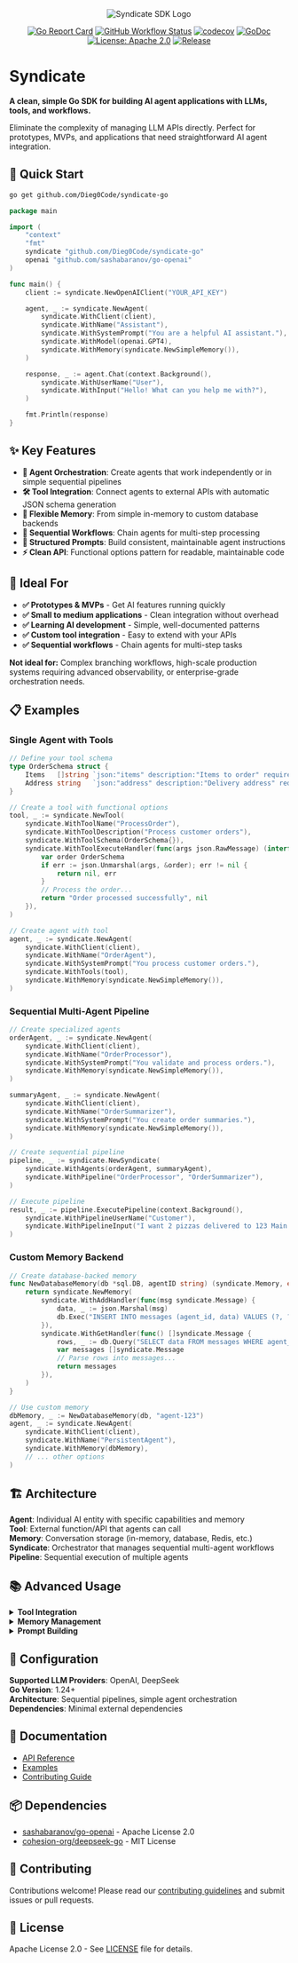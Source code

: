 <div align="center">
  <img src="https://i.imgur.com/e608zH3.png" alt="Syndicate SDK Logo"/>
  
[![Go Report Card](https://goreportcard.com/badge/github.com/Dieg0Code/syndicate-go)](https://goreportcard.com/report/github.com/Dieg0Code/syndicate-go)
[![GitHub Workflow Status](https://img.shields.io/github/actions/workflow/status/Dieg0Code/syndicate-go/ci.yml?branch=main)](https://github.com/Dieg0Code/syndicate-go/actions)
[![codecov](https://codecov.io/github/Dieg0Code/syndicate-go/graph/badge.svg?token=FXYY1S9EP4)](https://codecov.io/github/Dieg0Code/syndicate-go)
[![GoDoc](https://godoc.org/github.com/Dieg0Code/syndicate-go?status.svg)](https://pkg.go.dev/github.com/Dieg0Code/syndicate-go)
[![License: Apache 2.0](https://img.shields.io/badge/License-Apache%202.0-blue.svg)](https://opensource.org/licenses/Apache-2.0)
[![Release](https://img.shields.io/github/v/release/Dieg0Code/syndicate-go)](https://github.com/Dieg0Code/syndicate-go/releases)
</div>

# Syndicate

**A clean, simple Go SDK for building AI agent applications with LLMs, tools, and workflows.**

Eliminate the complexity of managing LLM APIs directly. Perfect for prototypes, MVPs, and applications that need straightforward AI agent integration.

## 🚀 Quick Start

```bash
go get github.com/Dieg0Code/syndicate-go
```

```go
package main

import (
    "context"
    "fmt"
    syndicate "github.com/Dieg0Code/syndicate-go"
    openai "github.com/sashabaranov/go-openai"
)

func main() {
    client := syndicate.NewOpenAIClient("YOUR_API_KEY")

    agent, _ := syndicate.NewAgent(
        syndicate.WithClient(client),
        syndicate.WithName("Assistant"),
        syndicate.WithSystemPrompt("You are a helpful AI assistant."),
        syndicate.WithModel(openai.GPT4),
        syndicate.WithMemory(syndicate.NewSimpleMemory()),
    )

    response, _ := agent.Chat(context.Background(),
        syndicate.WithUserName("User"),
        syndicate.WithInput("Hello! What can you help me with?"),
    )

    fmt.Println(response)
}
```

## ✨ Key Features

- **🤖 Agent Orchestration**: Create agents that work independently or in simple sequential pipelines
- **🛠️ Tool Integration**: Connect agents to external APIs with automatic JSON schema generation
- **💾 Flexible Memory**: From simple in-memory to custom database backends
- **🔄 Sequential Workflows**: Chain agents for multi-step processing
- **📝 Structured Prompts**: Build consistent, maintainable agent instructions
- **⚡ Clean API**: Functional options pattern for readable, maintainable code

## 🎯 Ideal For

- **✅ Prototypes & MVPs** - Get AI features running quickly
- **✅ Small to medium applications** - Clean integration without overhead
- **✅ Learning AI development** - Simple, well-documented patterns
- **✅ Custom tool integration** - Easy to extend with your APIs
- **✅ Sequential workflows** - Chain agents for multi-step tasks

**Not ideal for:** Complex branching workflows, high-scale production systems requiring advanced observability, or enterprise-grade orchestration needs.

## 📋 Examples

### Single Agent with Tools

```go
// Define your tool schema
type OrderSchema struct {
    Items   []string `json:"items" description:"Items to order" required:"true"`
    Address string   `json:"address" description:"Delivery address" required:"true"`
}

// Create a tool with functional options
tool, _ := syndicate.NewTool(
    syndicate.WithToolName("ProcessOrder"),
    syndicate.WithToolDescription("Process customer orders"),
    syndicate.WithToolSchema(OrderSchema{}),
    syndicate.WithToolExecuteHandler(func(args json.RawMessage) (interface{}, error) {
        var order OrderSchema
        if err := json.Unmarshal(args, &order); err != nil {
            return nil, err
        }
        // Process the order...
        return "Order processed successfully", nil
    }),
)

// Create agent with tool
agent, _ := syndicate.NewAgent(
    syndicate.WithClient(client),
    syndicate.WithName("OrderAgent"),
    syndicate.WithSystemPrompt("You process customer orders."),
    syndicate.WithTools(tool),
    syndicate.WithMemory(syndicate.NewSimpleMemory()),
)
```

### Sequential Multi-Agent Pipeline

```go
// Create specialized agents
orderAgent, _ := syndicate.NewAgent(
    syndicate.WithClient(client),
    syndicate.WithName("OrderProcessor"),
    syndicate.WithSystemPrompt("You validate and process orders."),
    syndicate.WithMemory(syndicate.NewSimpleMemory()),
)

summaryAgent, _ := syndicate.NewAgent(
    syndicate.WithClient(client),
    syndicate.WithName("OrderSummarizer"),
    syndicate.WithSystemPrompt("You create order summaries."),
    syndicate.WithMemory(syndicate.NewSimpleMemory()),
)

// Create sequential pipeline
pipeline, _ := syndicate.NewSyndicate(
    syndicate.WithAgents(orderAgent, summaryAgent),
    syndicate.WithPipeline("OrderProcessor", "OrderSummarizer"),
)

// Execute pipeline
result, _ := pipeline.ExecutePipeline(context.Background(),
    syndicate.WithPipelineUserName("Customer"),
    syndicate.WithPipelineInput("I want 2 pizzas delivered to 123 Main St"),
)
```

### Custom Memory Backend

```go
// Create database-backed memory
func NewDatabaseMemory(db *sql.DB, agentID string) (syndicate.Memory, error) {
    return syndicate.NewMemory(
        syndicate.WithAddHandler(func(msg syndicate.Message) {
            data, _ := json.Marshal(msg)
            db.Exec("INSERT INTO messages (agent_id, data) VALUES (?, ?)", agentID, data)
        }),
        syndicate.WithGetHandler(func() []syndicate.Message {
            rows, _ := db.Query("SELECT data FROM messages WHERE agent_id = ?", agentID)
            var messages []syndicate.Message
            // Parse rows into messages...
            return messages
        }),
    )
}

// Use custom memory
dbMemory, _ := NewDatabaseMemory(db, "agent-123")
agent, _ := syndicate.NewAgent(
    syndicate.WithClient(client),
    syndicate.WithName("PersistentAgent"),
    syndicate.WithMemory(dbMemory),
    // ... other options
)
```

## 🏗️ Architecture

**Agent**: Individual AI entity with specific capabilities and memory  
**Tool**: External function/API that agents can call  
**Memory**: Conversation storage (in-memory, database, Redis, etc.)  
**Syndicate**: Orchestrator that manages sequential multi-agent workflows  
**Pipeline**: Sequential execution of multiple agents

## 📚 Advanced Usage

<details>
<summary><b>Tool Integration</b></summary>

Tools allow agents to interact with external systems. You can create tools easily using the functional options pattern:

```go
tool, err := syndicate.NewTool(
    syndicate.WithToolName("ToolName"),
    syndicate.WithToolDescription("Tool description"),
    syndicate.WithToolSchema(YourSchema{}),
    syndicate.WithToolExecuteHandler(func(args json.RawMessage) (interface{}, error) {
        // Your implementation here
        return result, nil
    }),
)
```

Alternatively, you can implement the `Tool` interface directly:

```go
type Tool interface {
    GetDefinition() ToolDefinition
    Execute(args json.RawMessage) (interface{}, error)
}
```

The SDK automatically generates JSON schemas from Go structs using reflection and struct tags.

</details>

<details>
<summary><b>Memory Management</b></summary>

All memory implementations satisfy this interface:

```go
type Memory interface {
    Add(message Message)
    Get() []Message
}
```

- Use `syndicate.NewSimpleMemory()` for development
- Use `syndicate.NewMemory()` with handlers for custom backends

</details>

<details>
<summary><b>Prompt Building</b></summary>

Create structured prompts with the builder, now with comprehensive markdown support:

```go
prompt := syndicate.NewPromptBuilder().
    // Basic sections and text
    CreateSection("Role").
    AddText("Role", "You are a customer service agent.").

    // Formatting options
    CreateSection("Instructions").
    AddHeader("Instructions", "Important Guidelines", 2).
    AddBoldText("Instructions", "Follow these rules carefully:").
    AddBulletItem("Instructions", "Be helpful and professional").
    AddBulletItem("Instructions", "Use clear, concise language").
    AddListItem("Instructions", "Verify customer information first").
    AddListItem("Instructions", "Solve the customer's problem").
    AddBlockquote("Instructions", "Customer satisfaction is our priority").

    // Code examples
    CreateSection("Examples").
    AddText("Examples", "Here's how to greet a customer:").
    AddCodeBlock("Examples", `function greet(name) {
    return "Hello " + name + ", how can I help you today?";
}`, "javascript").

    // Tables and links
    CreateSection("Resources").
    AddLink("Resources", "Customer Knowledge Base", "https://example.com/kb").
    AddHorizontalRule("Resources").
    AddTable("Resources",
        []string{"Resource Type", "URL", "Description"},
        [][]string{
            {"FAQ", "https://example.com/faq", "Frequently asked questions"},
            {"Policy", "https://example.com/policy", "Company policies"},
        }).

    Build()
```

The PromptBuilder combines XML-style hierarchical structure with markdown formatting for optimal LLM prompting.

Basic table example:

```go
// Basic table example
pb := syndicate.NewPromptBuilder().
    CreateSection("Tables").
    AddText("Tables", "Here's a simple table:").
    AddTable("Tables",
        []string{"Name", "Age", "Role"},  // Headers
        [][]string{                        // Rows
            {"John", "30", "Developer"},
            {"Jane", "28", "Designer"},
            {"Bob", "35", "Manager"},
        })
```

This produces a markdown table like:

```
<Tables>
Here's a simple table:
| Name | Age | Role |
| --- | --- | --- |
| John | 30 | Developer |
| Jane | 28 | Designer |
| Bob | 35 | Manager |
</Tables>
```

</details>

## 🔧 Configuration

**Supported LLM Providers**: OpenAI, DeepSeek  
**Go Version**: 1.24+  
**Architecture**: Sequential pipelines, simple agent orchestration  
**Dependencies**: Minimal external dependencies

## 📖 Documentation

- [API Reference](https://pkg.go.dev/github.com/Dieg0Code/syndicate-go)
- [Examples](https://github.com/Dieg0Code/syndicate-go/tree/main/examples)
- [Contributing Guide](CONTRIBUTING.md)

## 📦 Dependencies

- [sashabaranov/go-openai](https://github.com/sashabaranov/go-openai) - Apache License 2.0
- [cohesion-org/deepseek-go](https://github.com/cohesion-org/deepseek-go) - MIT License

## 🤝 Contributing

Contributions welcome! Please read our [contributing guidelines](CONTRIBUTING.md) and submit issues or pull requests.

## 📜 License

Apache License 2.0 - See [LICENSE](LICENSE) file for details.
